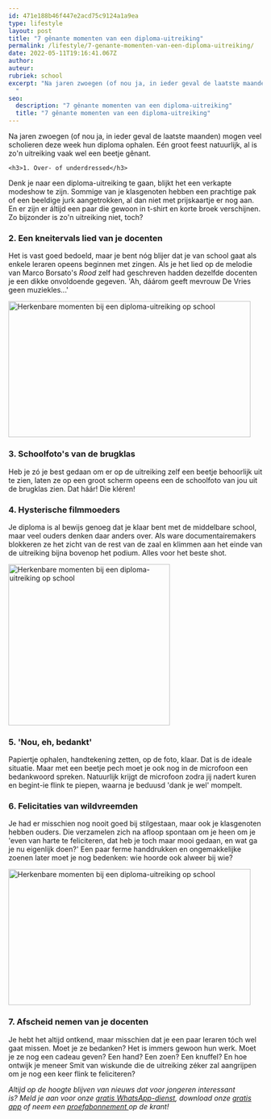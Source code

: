 ```yaml
---
id: 471e188b46f447e2acd75c9124a1a9ea
type: lifestyle
layout: post
title: "7 gênante momenten van een diploma-uitreiking"
permalink: /lifestyle/7-genante-momenten-van-een-diploma-uitreiking/
date: 2022-05-11T19:16:41.067Z
author: 
auteur:  
rubriek: school
excerpt: "Na jaren zwoegen (of nou ja, in ieder geval de laatste maanden) mogen veel scholieren deze week hun diploma ophalen. Eén groot feest natuurlijk, al is zo'n uitreiking vaak wel een beetje gênant.
  "
seo:
  description: "7 gênante momenten van een diploma-uitreiking"
  title: "7 gênante momenten van een diploma-uitreiking"
---
```

Na jaren zwoegen (of nou ja, in ieder geval de laatste maanden) mogen veel scholieren deze week hun diploma ophalen. Eén groot feest natuurlijk, al is zo'n uitreiking vaak wel een beetje gênant.
  

    <h3>1. Over- of underdressed</h3>
<p>Denk je naar een diploma-uitreiking te gaan, blijkt het een verkapte modeshow te zijn. Sommige van je klasgenoten hebben een prachtige pak of een beeldige jurk aangetrokken, al dan niet met prijskaartje er nog aan. En er zijn er áltijd een paar die gewoon in t-shirt en korte broek verschijnen. Zo bijzonder is zo'n uitreiking niet, toch?</p>
<h3>2. Een kneitervals lied van je docenten</h3>
<p>Het is vast goed bedoeld, maar je bent nóg blijer dat je van school gaat als enkele leraren opeens beginnen met zingen. Als je het lied op de melodie van Marco Borsato's <em>Rood</em> zelf had geschreven hadden dezelfde docenten je een dikke onvoldoende gegeven. 'Ah, dáárom geeft mevrouw De Vries geen muziekles...'</p>
<p><div class="media media-element-container media-default"><div id="file-418195" class="file file-image file-image-gif">

        
  
  <div class="content">
    <img alt="Herkenbare momenten bij een diploma-uitreiking op school" title="Beeld: Giphy" height="270" width="480" class="media-element file-default" data-delta="1" src="https://7dagen.netlify.app/sites/default/files/giphy%20%2810%29.gif">  </div>

  
</div>
</div>
<h3>3. Schoolfoto's van de brugklas</h3>
<p>Heb je zó je best gedaan om er op de uitreiking zelf een beetje behoorlijk uit te zien, laten ze op een groot scherm opeens een de schoolfoto van jou uit de brugklas zien. Dat háár! Die kléren! </p>
<h3>4. Hysterische filmmoeders</h3>
<p>Je diploma is al bewijs genoeg dat je klaar bent met de middelbare school, maar veel ouders denken daar anders over. Als ware documentairemakers blokkeren ze het zicht van de rest van de zaal en klimmen aan het einde van de uitreiking bijna bovenop het podium. Alles voor het beste shot.</p>
<p><div class="media media-element-container media-default"><div id="file-418196" class="file file-image file-image-gif">

        
  
  <div class="content">
    <img alt="Herkenbare momenten bij een diploma-uitreiking op school" title="Beeld: GIPHY" height="320" width="320" class="media-element file-default" data-delta="1" src="https://7dagen.netlify.app/sites/default/files/giphy%20%288%29_0.gif">  </div>

  
</div>
</div>
<h3>5. 'Nou, eh, bedankt'</h3>
<p>Papiertje ophalen, handtekening zetten, op de foto, klaar. Dat is de ideale situatie. Maar met een beetje pech moet je ook nog in de microfoon een bedankwoord spreken. Natuurlijk krijgt de microfoon zodra jij nadert kuren en begint-ie flink te piepen, waarna je beduusd 'dank je wel' mompelt.</p>
<h3>6. Felicitaties van wildvreemden</h3>
<p>Je had er misschien nog nooit goed bij stilgestaan, maar ook je klasgenoten hebben ouders. Die verzamelen zich na afloop spontaan om je heen om je 'even van harte te feliciteren, dat heb je toch maar mooi gedaan, en wat ga je nu eigenlijk doen?' Een paar ferme handdrukken en ongemakkelijke zoenen later moet je nog bedenken: wie hoorde ook alweer bij wie?</p>
<p><div class="media media-element-container media-default"><div id="file-418197" class="file file-image file-image-gif">

        
  
  <div class="content">
    <img alt="Herkenbare momenten bij een diploma-uitreiking op school" title="Beeld: GIPHY" height="270" width="480" class="media-element file-default" data-delta="1" src="https://7dagen.netlify.app/sites/default/files/giphy%20%2811%29.gif">  </div>

  
</div>
</div>
<h3>7. Afscheid nemen van je docenten</h3>
<p>Je hebt het altijd ontkend, maar misschien dat je een paar leraren tóch wel gaat missen. Moet je ze bedanken? Het is immers gewoon hun werk. Moet je ze nog een cadeau geven? Een hand? Een zoen? Een knuffel? En hoe ontwijk je meneer Smit van wiskunde die de uitreiking zéker zal aangrijpen om je nog een keer flink te feliciteren?</p>
<p><em>Altijd op de hoogte blijven van nieuws dat voor jongeren interessant is? Meld je aan voor onze </em><a href="https://7dagen.netlify.app/whatsapp"><em>gratis WhatsApp-dienst</em></a><em>, download onze </em><a href="https://7dagen.netlify.app/app"><em>gratis app</em></a><em> of neem een </em><a href="https://abonneren.sevendays.nl/abonneren/abonnementen/ae/artikel"><em>proefabonnement </em></a><em>op de krant!</em></p>  

